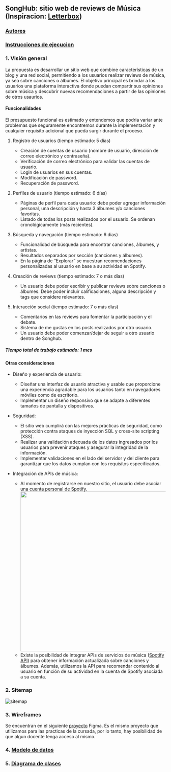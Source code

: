 ## SongHub: sitio web de reviews de Música (Inspiracion: [Letterbox](https://letterboxd.com/))

### [Autores](https://github.com/matiasgimenezdev/trabajo-integrador-paw/blob/main/docs/AUTHORS.md)

### [Instrucciones de ejecucion](https://github.com/matiasgimenezdev/trabajo-integrador-paw/blob/main/docs/INSTRUCTIONS.md)

### 1. Visión general

La propuesta es desarrollar un sitio web que combine características de un blog y una red social, permitiendo a los usuarios realizar reviews de música, ya sea sobre canciones o álbumes. El objetivo principal es brindar a los usuarios una plataforma interactiva donde puedan compartir sus opiniones sobre música y descubrir nuevas recomendaciones a partir de las opiniones de otros usaurios.

#### Funcionalidades

El presupuesto funcional es estimado y entendemos que podria variar ante problemas que seguramente encontremos durante la implementación y cualquier requisito adicional que pueda surgir durante el proceso.

1. Registro de usuarios (tiempo estimado: 5 días)

    - Creación de cuentas de usuario (nombre de usuario, dirección de correo electrónico y contraseña).
    - Verificación de correo electrónico para validar las cuentas de usuario.
    - Login de usuarios en sus cuentas.
    - Modificación de password.
    - Recuperación de password.

2. Perfiles de usuario (tiempo estimado: 6 días)

    - Páginas de perfil para cada usuario: debe poder agregar información personal, una descripción y hasta 3 álbumes y/o canciones favoritas.
    - Listado de todas los posts realizados por el usuario. Se ordenan cronológicamente (más recientes).

3. Búsqueda y navegación (tiempo estimado: 6 dias)

    - Funcionalidad de búsqueda para encontrar canciones, álbumes, y artistas.
    - Resultados separados por sección (canciones y álbumes).
    - En la página de “Explorar” se muestran recomendaciones personalizadas al usuario en base a su actividad en Spotify.

4. Creación de reviews (tiempo estimado: 7 o más días)

    - Un usuario debe poder escribir y publicar reviews sobre canciones o álbumes. Debe poder incluir calificaciones, alguna descripción y tags que considere relevantes.

5. Interacción social (tiempo estimado: 7 o más días)
    - Comentarios en las reviews para fomentar la participación y el debate.
    - Sistema de me gustas en los posts realizados por otro usuario.
    - Un usuario debe poder comenzar/dejar de seguir a otro usuario dentro de Songhub.

##### Tiempo total de trabajo estimado: 1 mes

#### Otras consideraciones

-   Diseño y experiencia de usuario:
    -   Diseñar una interfaz de usuario atractiva y usable que proporcione una experiencia agradable para los usuarios tanto en navegadores móviles como de escritorio.
    -   Implementar un diseño responsivo que se adapte a diferentes tamaños de pantalla y dispositivos.
-   Seguridad:

    -   El sitio web cumplirá con las mejores prácticas de seguridad, como protección contra ataques de inyección SQL y cross-site scripting (XSS).
    -   Realizar una validación adecuada de los datos ingresados por los usuarios para prevenir ataques y asegurar la integridad de la información.
    -   Implementar validaciones en el lado del servidor y del cliente para garantizar que los datos cumplan con los requisitos especificados.

-   Integración de APIs de música:
    -   Al momento de registrarse en nuestro sitio, el usuario debe asociar una cuenta personal de Spotify.
        <img src="https://github.com/user-attachments/assets/eae831f9-90d1-48b9-9044-fabb2fc90baa" width=500 height=500/>
    -   Existe la posibilidad de integrar APIs de servicios de música ([Spotify API](https://developer.spotify.com/documentation/web-api)) para obtener información actualizada sobre canciones y álbumes. Además, utilizamos la API para recomendar
        contenido al usuario en función de su actividad en la cuenta de Spotify asociada a su cuenta.
      


### 2. Sitemap
![sitemap](https://github.com/user-attachments/assets/98d7c59b-71ae-49d5-8f9f-c180585d100b)

### 3. Wireframes

Se encuentran en el siguiente [proyecto](https://www.figma.com/team_invite/redeem/8gsvLe0YYBM4Q47UAvpgqo) Figma. Es el mismo proyecto que utilizamos para las practicas de la cursada, por lo tanto, hay posibilidad de que algun docente tenga acceso al mismo.

### 4. [Modelo de datos](https://drive.google.com/file/d/13X7mGucqO1l9EiWeonvWR7GnOXmyRzrF/view?usp=sharing)

### 5. [Diagrama de clases](https://drive.google.com/file/d/1HtCK7KejQNIDRchia1vwpbA9fTwMlj8Q/view?usp=sharing)

